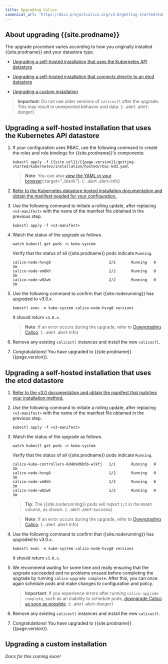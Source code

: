 ```yaml
---
title: Upgrading Calico 
canonical_url: 'https://docs.projectcalico.org/v3.0/getting-started/kubernetes/upgrade/upgrade'
---
```




## About upgrading {{site.prodname}}

The upgrade procedure varies according to how you originally installed {{site.prodname}}
and your datastore type.

- [Upgrading a self-hosted installation that uses the Kubernetes API datastore](#upgrading-a-self-hosted-installation-that-uses-the-kubernetes-api-datastore)

- [Upgrading a self-hosted installation that connects directly to an etcd datastore](#upgrading-a-self-hosted-installation-that-uses-the-etcd-datastore)

- [Upgrading a custom installation](#upgrading-a-custom-installation)

> **Important**: Do not use older versions of `calicoctl` after the upgrade.
> This may result in unexpected behavior and data.
{: .alert .alert-danger}


## Upgrading a self-hosted installation that uses the Kubernetes API datastore
   
1. If your configuration uses RBAC, use the following command to create the roles 
   and role bindings for {{site.prodname}}'s components:

   ```
   kubectl apply -f {{site.url}}/{{page.version}}/getting-started/kubernetes/installation/hosted/rbac-kdd.yaml
   ```
   > **Note**: You can also 
   > [view the YAML in your browser]({{site.url}}/{{page.version}}/getting-started/kubernetes/installation/hosted/rbac-kdd.yaml){:target="_blank"}.
   {: .alert .alert-info}

1. [Refer to the Kubernetes datastore hosted installation documentation and 
   obtain the manifest needed for your configuration.](https://docs.projectcalico.org/v3.0/getting-started/kubernetes/installation/hosted/kubernetes-datastore/)

1. Use the following command to initiate a rolling update, after replacing 
   `<v3-manifest>` with the name of the manifest file obtained in the previous step.

   ```
   kubectl apply -f <v3-manifest>
   ```
   
1. Watch the status of the upgrade as follows.

   ```
   watch kubectl get pods -n kube-system
   ```
   
   Verify that the status of all {{site.prodname}} pods indicate `Running`.

   ```
   calico-node-hvvg8                          2/2       Running   0          3m
   calico-node-vm8kh                          2/2       Running   0          3m
   calico-node-w92wk                          2/2       Running   0          3m
   ```

1. Use the following command to confirm that {{site.noderunning}} has upgraded to v3.0.x.

   ```
   kubectl exec -n kube-system calico-node-hvvg8 versions
   ```
   
   It should return `v3.0.x`.
   
   > **Note**: If an error occurs during the upgrade, refer to 
   > [Downgrading Calico](/{{page.version}}/getting-started/kubernetes/upgrade/downgrade).
   {: .alert .alert-info}
   
1. Remove any existing `calicoctl` instances and install the new `calicoctl`.

1. Congratulations! You have upgraded to {{site.prodname}} {{page.version}}.


## Upgrading a self-hosted installation that uses the etcd datastore

1. [Refer to the v3.0 documentation and obtain the manifest that matches your installation
   method.](https://docs.projectcalico.org/v3.0/getting-started/kubernetes/installation/hosted/)

1. Use the following command to initiate a rolling update, after replacing 
   `<v3-manifest>` with the name of the manifest file obtained in the previous step.

   ```
   kubectl apply -f <v3-manifest>
   ```
   
1. Watch the status of the upgrade as follows.

   ```
   watch kubectl get pods -n kube-system
   ```
   
   Verify that the status of all {{site.prodname}} pods indicate `Running`.

   ```
   calico-kube-controllers-6d4b9d6b5b-wlkfj   1/1       Running   0          3m
   calico-node-hvvg8                          1/2       Running   0          3m
   calico-node-vm8kh                          1/2       Running   0          3m
   calico-node-w92wk                          1/2       Running   0          3m
   ```

   > **Tip**: The {{site.noderunning}} pods will report `1/2` in the `READY` column, as shown.
   {: .alert .alert-success}

   > **Note**: If an error occurs during the upgrade, refer to 
   > [Downgrading Calico](/{{page.version}}/getting-started/kubernetes/upgrade/downgrade).
   {: .alert .alert-info}
   
1. Use the following command to confirm that {{site.noderunning}} has upgraded to v3.0.x.

   ```
   kubectl exec -n kube-system calico-node-hvvg8 versions
   ```
   
   It should return `v3.0.x`.
   
1. We recommend waiting for some time and really ensuring that the upgrade succeeded 
   and no problems ensued before completing the upgrade by running 
   `calico-upgrade complete`. After this, you can once again schedule pods and 
   make changes to configuration and policy. 

   > **Important**: If you experience errors after running `calico-upgrade complete`, 
   > such as an inability to schedule pods, [downgrade Calico as soon as possible](/{{page.version}}/getting-started/kubernetes/upgrade/downgrade).
   {: .alert .alert-danger}
   
1. Remove any existing `calicoctl` instances and install the new `calicoctl`.

1. Congratulations! You have upgraded to {{site.prodname}} {{page.version}}.

## Upgrading a custom installation

_Docs for this coming soon!_



